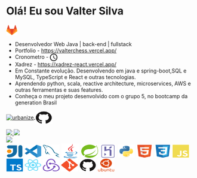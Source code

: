 <p> 
 <h1>Olá! Eu sou Valter Silva</h1>
 <a href="https://gitlab.com/valterchess" >
        <img align="center" alt="GitLab" height="30" width="30" src="https://raw.githubusercontent.com/devicons/devicon/master/icons/gitlab/gitlab-original.svg">
    </a>
 <ul>
   <li>Desenvolvedor Web Java | back-end | fullstack
   <li>Portfolio - <a href="https://valterchess.vercel.app/home" target="_blank"> https://valterchess.vercel.app/  </a>
    <li>Cronometro -
     <a href="https://cronometro-vert.vercel.app/" >
       <img align="center" alt="Cronometro" height="20" width="20" src="https://github.com/valterchess/cronometro/blob/main/public/relogio.png">
     </a>
    <li>Xadrez - <a href="https://xadrez-react.vercel.app/" target="_blank"> https://xadrez-react.vercel.app/  </a>
     
   <li>Em Constante evolução. Desenvolvendo em java e spring-boot,SQL e MySQL, TypeScript e React e outras tecnologias.
   <li>Aprendendo python, scala, reactive architecture, microservices, AWS e outras ferramentas e suas features.
   <li>Conheça o meu projeto desenvolvido com o grupo 5, no bootcamp da generation Brasil
 </ul>
 <a href="https://urbanize.vercel.app/home" target="_blank">
       <img align="center" alt="urbanize" height="25" width="85" src="https://i.imgur.com/mqC0VS2.png" target="_blank">
   </a> 
  <a href="https://github.com/urbanize" target="_blank">
       <img border-radious="12%" align="center" alt="Valter-github" height="35" width="45" src="https://raw.githubusercontent.com/devicons/devicon/master/icons/github/github-original.svg" target="_blank">
   </a>
</p>
<div>
  <a href="https://github.com/valterchess">
  <img height="160px" src="https://github-readme-stats.vercel.app/api?username=valterchess&show_icons=true&theme=gotham&include_all_commits=true&count_private=true"/>  
  <img height="140em" src="https://github-readme-stats.vercel.app/api/top-langs/?username=valterchess&layout=compact&langs_count=8&theme=gotham"/>
   
   <div> 
    <a href="https://www.linkedin.com/in/valter-silva-5a44b1171/" target="_blank"><img src="https://img.shields.io/badge/-LinkedIn-%230077B5?style=for-the-badge&logo=linkedin&logoColor=white" target="_blank"></a> 
  </div>
 <img align="center" alt="Valter-intellij" height="35" width="45" src="https://raw.githubusercontent.com/devicons/devicon/master/icons/intellij/intellij-original.svg">
 <img align="center" alt="Valter-vscode" height="35" width="45" src="https://raw.githubusercontent.com/devicons/devicon/master/icons/vscode/vscode-original.svg">
  <img align="center" alt="Valter-sql" height="35" width="45" src="https://raw.githubusercontent.com/devicons/devicon/master/icons/mysql/mysql-original.svg">
  <img align="center" alt="Valter-java" height="40" width="50" src="https://raw.githubusercontent.com/devicons/devicon/master/icons/java/java-original.svg">
  <img align="center" alt="Valter-spring" height="35" width="45" src="https://raw.githubusercontent.com/devicons/devicon/master/icons/spring/spring-original.svg">
 <img align="center" alt="Valter-heroku" height="35" width="45" src="https://raw.githubusercontent.com/devicons/devicon/master/icons/heroku/heroku-original.svg">
 <img align="center" alt="Valter-heroku" height="35" width="45" src="https://raw.githubusercontent.com/devicons/devicon/master/icons/python/python-original.svg">
   <img align="center" alt="Valter-HTML" height="35" width="45" src="https://raw.githubusercontent.com/devicons/devicon/master/icons/html5/html5-original.svg">
 
  <img align="center" alt="Valter-CSS" height="35" width="45" src="https://raw.githubusercontent.com/devicons/devicon/master/icons/css3/css3-original.svg">
  <img align="center" alt="Valter-js" height="35" width="45" src="https://raw.githubusercontent.com/devicons/devicon/master/icons/javascript/javascript-plain.svg">
  <img align="center" alt="Valter-ts" height="35" width="45" src="https://raw.githubusercontent.com/devicons/devicon/master/icons/typescript/typescript-original.svg">
 <img align="center" alt="Valter-ts" height="35" width="45" src="https://raw.githubusercontent.com/devicons/devicon/master/icons/react/react-original.svg">
 <img align="center" alt="Valter-ts" height="35" width="45" src="https://raw.githubusercontent.com/devicons/devicon/master/icons/redux/redux-original.svg">
  <img align="center" alt="Valter-git" height="35" width="45" src="https://raw.githubusercontent.com/devicons/devicon/master/icons/git/git-original.svg">
 <img align="center" alt="Valter-github" height="35" width="45" src="https://raw.githubusercontent.com/devicons/devicon/master/icons/github/github-original.svg">
 <img align="center" alt="Valter-vscode" height="35" width="45" src="https://github.com/devicons/devicon/blob/master/icons/ubuntu/ubuntu-plain-wordmark.svg">
</div>
